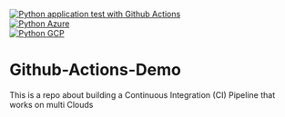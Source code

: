 [![Python application test with Github Actions](https://github.com/june-rains/github-actions-demo/actions/workflows/aws.yml/badge.svg)](https://github.com/june-rains/github-actions-demo/actions/workflows/aws.yml)  
[![Python Azure](https://github.com/june-rains/github-actions-demo/actions/workflows/azure.yml/badge.svg)](https://github.com/june-rains/github-actions-demo/actions/workflows/azure.yml)  
[![Python GCP](https://github.com/june-rains/github-actions-demo/actions/workflows/gcp.yml/badge.svg)](https://github.com/june-rains/github-actions-demo/actions/workflows/gcp.yml)

# Github-Actions-Demo
This is a repo about building a Continuous Integration (CI) Pipeline that works on multi Clouds

